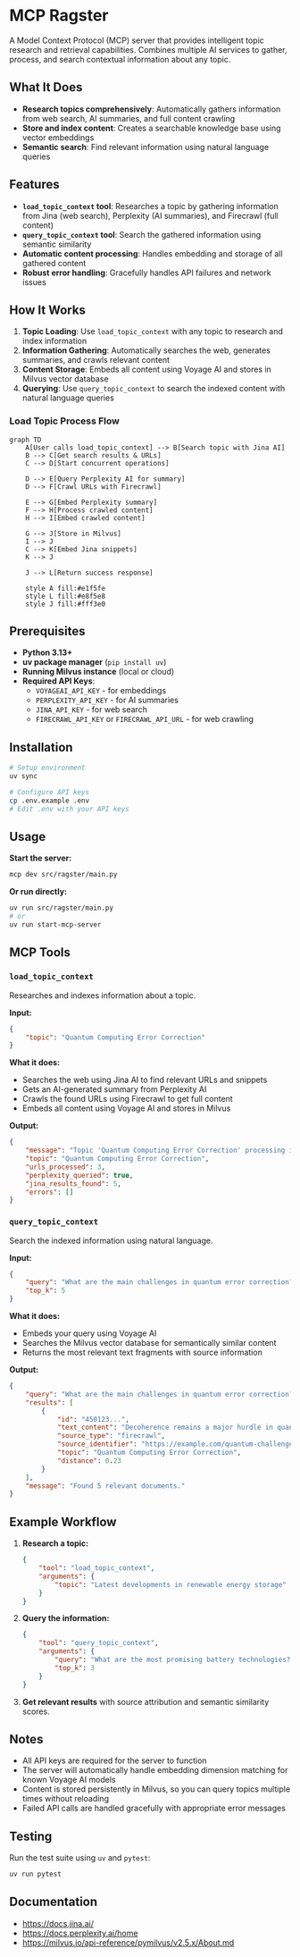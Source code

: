 # MCP Ragster

A Model Context Protocol (MCP) server that provides intelligent topic research and retrieval capabilities.
Combines multiple AI services to gather, process, and search contextual information about any topic.

## What It Does

- **Research topics comprehensively**: Automatically gathers information from web search, AI summaries, and full content crawling
- **Store and index content**: Creates a searchable knowledge base using vector embeddings
- **Semantic search**: Find relevant information using natural language queries

## Features

- **`load_topic_context` tool**: Researches a topic by gathering information from Jina (web search), Perplexity (AI summaries), and Firecrawl (full content)
- **`query_topic_context` tool**: Search the gathered information using semantic similarity
- **Automatic content processing**: Handles embedding and storage of all gathered content
- **Robust error handling**: Gracefully handles API failures and network issues

## How It Works

1. **Topic Loading**: Use `load_topic_context` with any topic to research and index information
2. **Information Gathering**: Automatically searches the web, generates summaries, and crawls relevant content
3. **Content Storage**: Embeds all content using Voyage AI and stores in Milvus vector database
4. **Querying**: Use `query_topic_context` to search the indexed content with natural language queries

### Load Topic Process Flow

```mermaid
graph TD
    A[User calls load_topic_context] --> B[Search topic with Jina AI]
    B --> C[Get search results & URLs]
    C --> D[Start concurrent operations]
    
    D --> E[Query Perplexity AI for summary]
    D --> F[Crawl URLs with Firecrawl]
    
    E --> G[Embed Perplexity summary]
    F --> H[Process crawled content]
    H --> I[Embed crawled content]
    
    G --> J[Store in Milvus]
    I --> J
    C --> K[Embed Jina snippets]
    K --> J
    
    J --> L[Return success response]
    
    style A fill:#e1f5fe
    style L fill:#e8f5e8
    style J fill:#fff3e0
```

## Prerequisites

- **Python 3.13+**
- **uv package manager** (`pip install uv`)
- **Running Milvus instance** (local or cloud)
- **Required API Keys**:
  - `VOYAGEAI_API_KEY` - for embeddings
  - `PERPLEXITY_API_KEY` - for AI summaries  
  - `JINA_API_KEY` - for web search
  - `FIRECRAWL_API_KEY` or `FIRECRAWL_API_URL` - for web crawling

## Installation

```bash
# Setup environment
uv sync

# Configure API keys
cp .env.example .env
# Edit .env with your API keys
```

## Usage

**Start the server:**

```bash
mcp dev src/ragster/main.py
```

**Or run directly:**

```bash
uv run src/ragster/main.py
# or
uv run start-mcp-server
```

## MCP Tools

### `load_topic_context`

Researches and indexes information about a topic.

**Input:**

```json
{
    "topic": "Quantum Computing Error Correction"
}
```

**What it does:**

- Searches the web using Jina AI to find relevant URLs and snippets
- Gets an AI-generated summary from Perplexity AI
- Crawls the found URLs using Firecrawl to get full content
- Embeds all content using Voyage AI and stores in Milvus

**Output:**

```json
{
    "message": "Topic 'Quantum Computing Error Correction' processing initiated. All operations initiated successfully.",
    "topic": "Quantum Computing Error Correction",
    "urls_processed": 3,
    "perplexity_queried": true,
    "jina_results_found": 5,
    "errors": []
}
```

### `query_topic_context`

Search the indexed information using natural language.

**Input:**

```json
{
    "query": "What are the main challenges in quantum error correction?",
    "top_k": 5
}
```

**What it does:**

- Embeds your query using Voyage AI
- Searches the Milvus vector database for semantically similar content
- Returns the most relevant text fragments with source information

**Output:**

```json
{
    "query": "What are the main challenges in quantum error correction?",
    "results": [
        {
            "id": "450123...",
            "text_content": "Decoherence remains a major hurdle in quantum error correction...",
            "source_type": "firecrawl",
            "source_identifier": "https://example.com/quantum-challenges",
            "topic": "Quantum Computing Error Correction",
            "distance": 0.23
        }
    ],
    "message": "Found 5 relevant documents."
}
```

## Example Workflow

1. **Research a topic:**

   ```json
   {
       "tool": "load_topic_context",
       "arguments": {
           "topic": "Latest developments in renewable energy storage"
       }
   }
   ```

2. **Query the information:**

   ```json
   {
       "tool": "query_topic_context", 
       "arguments": {
           "query": "What are the most promising battery technologies?",
           "top_k": 3
       }
   }
   ```

3. **Get relevant results** with source attribution and semantic similarity scores.

## Notes

- All API keys are required for the server to function
- The server will automatically handle embedding dimension matching for known Voyage AI models
- Content is stored persistently in Milvus, so you can query topics multiple times without reloading
- Failed API calls are handled gracefully with appropriate error messages

## Testing

Run the test suite using `uv` and `pytest`:

```bash
uv run pytest
```

## Documentation

- https://docs.jina.ai/
- https://docs.perplexity.ai/home
- https://milvus.io/api-reference/pymilvus/v2.5.x/About.md